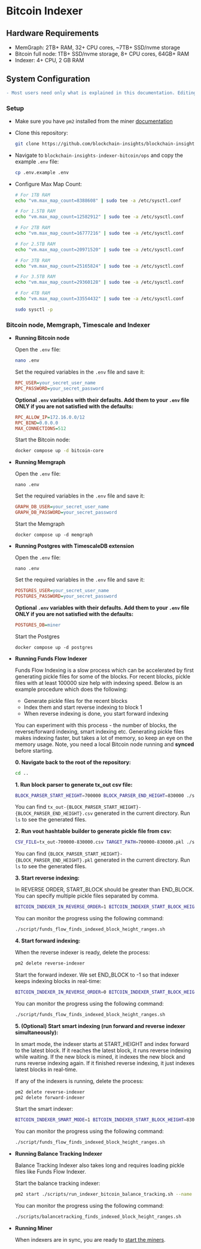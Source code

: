 # Bitcoin Indexer

## Hardware Requirements
- MemGraph: 2TB+ RAM, 32+ CPU cores, ~7TB+ SSD/nvme storage
- Bitcoin full node: 1TB+ SSD/nvme storage, 8+ CPU cores, 64GB+ RAM
- Indexer: 4+ CPU, 2 GB RAM

## System Configuration

```diff
- Most users need only what is explained in this documentation. Editing the docker-compose files and the optional variables may create problems and is for advanced users only!
```

### Setup

- Make sure you have `pm2` installed from the miner [documentation](https://github.com/blockchain-insights/blockchain-insights-subnet/blob/main/MINER_SETUP.md#prerequisites)

- Clone this repository:
    ```bash
    git clone https://github.com/blockchain-insights/blockchain-insights-indexer-bitcoin.git
    ```
- Navigate to ```blockchain-insights-indexer-bitcoin/ops``` and copy the example ```.env``` file:
    ```bash
    cp .env.example .env
    ```
- Configure Max Map Count:
    ```bash
    # For 1TB RAM
    echo "vm.max_map_count=8388608" | sudo tee -a /etc/sysctl.conf
    
    # For 1.5TB RAM
    echo "vm.max_map_count=12582912" | sudo tee -a /etc/sysctl.conf
    
    # For 2TB RAM
    echo "vm.max_map_count=16777216" | sudo tee -a /etc/sysctl.conf
    
    # For 2.5TB RAM
    echo "vm.max_map_count=20971520" | sudo tee -a /etc/sysctl.conf
    
    # For 3TB RAM
    echo "vm.max_map_count=25165824" | sudo tee -a /etc/sysctl.conf
    
    # For 3.5TB RAM
    echo "vm.max_map_count=29360128" | sudo tee -a /etc/sysctl.conf
    
    # For 4TB RAM
    echo "vm.max_map_count=33554432" | sudo tee -a /etc/sysctl.conf

    sudo sysctl -p
    ```
### Bitcoin node, Memgraph, Timescale and Indexer
 
- **Running Bitcoin node**

    Open the ```.env``` file:
    ```bash
    nano .env
    ```
    Set the required variables in the ```.env``` file and save it:
    ```ini
    RPC_USER=your_secret_user_name
    RPC_PASSWORD=your_secret_password
    ```
    
    **Optional ```.env``` variables with their defaults. Add them to your ```.env``` file ONLY if you are not satisfied with the defaults:**
    ```ini
    RPC_ALLOW_IP=172.16.0.0/12
    RPC_BIND=0.0.0.0
    MAX_CONNECTIONS=512
    ```

    Start the Bitcoin node:
    ```bash
    docker compose up -d bitcoin-core
    ```

- **Running Memgraph**

    Open the ```.env``` file:
    ```
    nano .env
    ```

    Set the required variables in the ```.env``` file and save it:
    ```ini
    GRAPH_DB_USER=your_secret_user_name
    GRAPH_DB_PASSWORD=your_secret_password
    ```

    Start the Memgraph
    ```
    docker compose up -d memgraph
    ```

- **Running Postgres with TimescaleDB extension**

    Open the ```.env``` file:
    ```
    nano .env
    ```

    Set the required variables in the ```.env``` file and save it:
    ```ini
    POSTGRES_USER=your_secret_user_name
    POSTGRES_PASSWORD=your_secret_password
    ```

    **Optional ```.env``` variables with their defaults. Add them to your ```.env``` file ONLY if you are not satisfied with the defaults:**
    ```ini
    POSTGRES_DB=miner
    ```

    Start the Postgres
    ```
    docker compose up -d postgres
    ```

- **Running Funds Flow Indexer**

    Funds Flow Indexing is a slow process which can be accelerated by first generating pickle files for some of the blocks.
    For recent blocks, pickle files with at least 100000 size help with indexing speed.
    Below is an example procedure which does the following:
     - Generate pickle files for the recent blocks
     - Index them and start reverse indexing to block 1
     - When reverse indexing is done, you start forward indexing

    You can experiment with this process - the number of blocks, the reverse/forward indexing, smart indexing etc. Generating pickle files makes indexing faster, but takes a lot of memory, so keep an eye on the memory usage. Note, you need a local Bitcoin node running and **synced** before starting.

    **0. Navigate back to the root of the repository:**
    ```bash
    cd ..
    ```

    **1. Run block parser to generate tx_out csv file:**
    ```bash
    BLOCK_PARSER_START_HEIGHT=700000 BLOCK_PARSER_END_HEIGHT=830000 ./scripts/run_indexer_bitcoin_block_parser.sh
    ```
    You can find `tx_out-{BLOCK_PARSER_START_HEIGHT}-{BLOCK_PARSER_END_HEIGHT}.csv` generated in the current directory. Run `ls` to see the generated files.

    **2. Run vout hashtable builder to generate pickle file from csv:**
    ```bash
    CSV_FILE=tx_out-700000-830000.csv TARGET_PATH=700000-830000.pkl ./scripts/run_indexer_bitcoin_vout_hashtable_builder.sh
    ```
    You can find `{BLOCK_PARSER_START_HEIGHT}-{BLOCK_PARSER_END_HEIGHT}.pkl` generated in the current directory. Run `ls` to see the generated files.
    
    **3. Start reverse indexing:**

    In REVERSE ORDER, START_BLOCK should be greater than END_BLOCK. You can specify multiple pickle files separated by comma. 
    ```bash
    BITCOIN_INDEXER_IN_REVERSE_ORDER=1 BITCOIN_INDEXER_START_BLOCK_HEIGHT=830000 BITCOIN_INDEXER_END_BLOCK_HEIGHT=0 BITCOIN_V2_TX_OUT_HASHMAP_PICKLES=700000-830000.pkl pm2 start ./scripts/run_indexer_bitcoin_funds_flow.sh --name reverse-indexer
    ```

    You can monitor the progress using the following command:
    ```bash
    ./script/funds_flow_finds_indexed_block_height_ranges.sh
    ```

    **4. Start forward indexing:**

    When the reverse indexer is ready, delete the process:

    ```bash
    pm2 delete reverse-indexer
    ```

    Start the forward indexer. We set END_BLOCK to -1 so that indexer keeps indexing blocks in real-time:
    ```bash
    BITCOIN_INDEXER_IN_REVERSE_ORDER=0 BITCOIN_INDEXER_START_BLOCK_HEIGHT=830000 BITCOIN_INDEXER_END_BLOCK_HEIGHT=-1 pm2 start ./scripts/run_indexer_bitcoin_funds_flow.sh --name forward-indexer
    ```

    You can monitor the progress using the following command:
    ```bash
    ./script/funds_flow_finds_indexed_block_height_ranges.sh
    ```

    **5. (Optional) Start smart indexing (run forward and reverse indexer simultaneously):**

    In smart mode, the indexer starts at START_HEIGHT and index forward to the latest block. If it reaches the latest block, it runs reverse indexing while waiting. If the new block is mined, it indexes the new block and runs reverse indexing again. If it finished reverse indexing, it just indexes latest blocks in real-time.

    If any of the indexers is running, delete the process:

    ```bash
    pm2 delete reverse-indexer
    pm2 delete forward-indexer
    ```

    Start the smart indexer:
    ```bash
    BITCOIN_INDEXER_SMART_MODE=1 BITCOIN_INDEXER_START_BLOCK_HEIGHT=830000 pm2 start ./scripts/run_indexer_bitcoin_funds_flow.sh --name smart-indexer
    ```

    You can monitor the progress using the following command:
    ```bash
    ./script/funds_flow_finds_indexed_block_height_ranges.sh
    ```

- **Running Balance Tracking Indexer**

    Balance Tracking Indexer also takes long and requires loading pickle files like Funds Flow Indexer.

    Start the balance tracking indexer:

    ```bash
    pm2 start ./scripts/run_indexer_bitcoin_balance_tracking.sh --name balance-tracking-indexer
    ```

    You can monitor the progress using the following command:
    ```bash
    ./scripts/balancetracking_finds_indexed_block_height_ranges.sh
    ```

- **Running Miner**

    When indexers are in sync, you are ready to [start the miners](https://github.com/blockchain-insights/blockchain-insights-subnet/blob/main/MINER_SETUP.md).